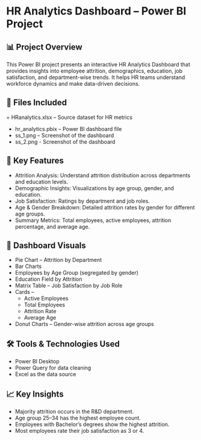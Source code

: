 # HR Analytics Dashboard – Power BI Project

## 📊 Project Overview
This Power BI project presents an interactive HR Analytics Dashboard that provides insights into employee attrition, demographics, education, job satisfaction, and department-wise trends. It helps HR teams understand workforce dynamics and make data-driven decisions.

## 📁 Files Included

= HRanalytics.xlsx – Source dataset for HR metrics
- hr_analytics.pbix – Power BI dashboard file
- ss_1.png – Screenshot of the dashboard
- ss_2.png - Screenshot of the dashboard

## 🧩 Key Features

- Attrition Analysis: Understand attrition distribution across departments and education levels.
- Demographic Insights: Visualizations by age group, gender, and education.
- Job Satisfaction: Ratings by department and job roles.
- Age & Gender Breakdown: Detailed attrition rates by gender for different age groups.
- Summary Metrics: Total employees, active employees, attrition percentage, and average age.

## 📌 Dashboard Visuals

- Pie Chart – Attrition by Department
- Bar Charts 
- Employees by Age Group (segregated by gender)
- Education Field by Attrition
- Matrix Table – Job Satisfaction by Job Role
- Cards –
    - Active Employees
    - Total Employees
    - Attrition Rate
    - Average Age
- Donut Charts – Gender-wise attrition across age groups


## 🛠 Tools & Technologies Used

- Power BI Desktop
- Power Query for data cleaning
- Excel as the data source

## 📈 Key Insights

- Majority attrition occurs in the R&D department.
- Age group 25–34 has the highest employee count.
- Employees with Bachelor’s degrees show the highest attrition.
- Most employees rate their job satisfaction as 3 or 4.





